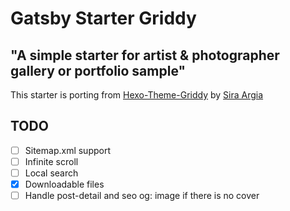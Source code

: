 # Gatsby Starter Griddy

## "A simple starter for artist & photographer gallery or portfolio sample"

This starter is porting from [Hexo-Theme-Griddy](https://github.com/sira313/hexo-theme-griddy) by [Sira Argia](http://aflasio.netlify.com/)

## TODO
- [ ] Sitemap.xml support
- [ ] Infinite scroll
- [ ] Local search
- [x] Downloadable files
- [ ] Handle post-detail and seo og: image if there is no cover